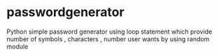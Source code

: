 # passwordgenerator
Python simple password generator using loop statement which provide number of symbols , characters , number user wants by using random module
